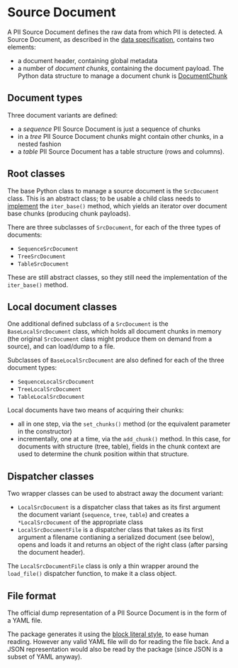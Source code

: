 # Source Document

A PII Source Document defines the raw data from which PII is detected. 
A Source Document, as described in the [data specification], contains two
elements:
 * a document header, containing global metadata
 * a number of *document chunks*, containing the document payload. The Python
   data structure to manage a document chunk is [DocumentChunk]


## Document types

Three document variants are defined:
 
 - a *sequence* PII Source Document is just a sequence of chunks
 - in a *tree* PII Source Document chunks might contain other chunks,
   in a nested fashion
 - a *table* PII Source Document has a table structure (rows and columns).
   

## Root classes

The base Python class to manage a source document is the `SrcDocument` class.
This is an abstract class; to be usable a child class needs to [implement] the
`iter_base()` method, which yields an iterator over document base chunks
(producing chunk payloads).

There are three subclasses of `SrcDocument`, for each of the three types of
documents:
 * `SequenceSrcDocument`
 * `TreeSrcDocument`
 * `TableSrcDocument`

These are still abstract classes, so they still need the implementation of
the `iter_base()` method.


## Local document classes

One additional defined subclass of a `SrcDocument` is the 
`BaseLocalSrcDocument` class, which holds all document chunks in memory (the
original `SrcDocument` class might produce them on demand from a source), 
and can load/dump to a file.

Subclasses of `BaseLocalSrcDocument` are also defined for each of the three
document types:
 * `SequenceLocalSrcDocument`
 * `TreeLocalSrcDocument`
 * `TableLocalSrcDocument`

Local documents have two means of acquiring their chunks:
 * all in one step, via the `set_chunks()` method (or the equivalent parameter
   in the constructor)
 * incrementally, one at a time, via the `add_chunk()` method. In this case,
   for documents with structure (tree, table), fields in the chunk context are
   used to determine the chunk position within that structure.

## Dispatcher classes

Two wrapper classes can be used to abstract away the document variant:
 * `LocalSrcDocument` is a dispatcher class that takes as its first argument
   the document variant (`sequence`, `tree`, `table`) and creates a
   `*LocalSrcDocument` of the appropriate class
 * `LocalSrcDocumentFile` is a dispatcher class that takes as its first
   argument a filename contianing a serialized document (see below), opens
   and loads it and returns an object of the right class (after parsing the
   document header).

The `LocalSrcDocumentFile` class is only a thin wrapper around the
`load_file()` dispatcher function, to make it a class object.


## File format

The official dump representation of a PII Source Document is in the form of a
YAML file.

The package generates it using the [block literal style], to ease human reading.
However any valid YAML file will do for reading the file back. And a JSON
representation would also be read by the package (since JSON is a subset
of YAML anyway).


[data specification]: https://github.com/piisa/piisa/
[block literal style]: https://yaml.org/spec/1.2.2/#812-literal-style
[implement]: implementation.md
[DocumentChunk]: chunks.md
